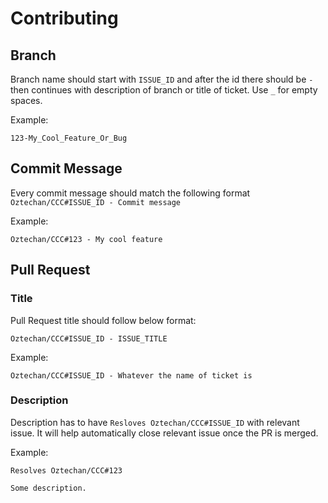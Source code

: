 # Contributing

## Branch

Branch name should start with `ISSUE_ID` and after the id there should be `-` then continues with description of branch or title of ticket. Use `_` for empty spaces.

Example:

```
123-My_Cool_Feature_Or_Bug
```

## Commit Message

Every commit message should match the following format `Oztechan/CCC#ISSUE_ID - Commit message`

Example:

```
Oztechan/CCC#123 - My cool feature
```

## Pull Request

### Title

Pull Request title should follow below format:

```
Oztechan/CCC#ISSUE_ID - ISSUE_TITLE
```

Example:

```
Oztechan/CCC#ISSUE_ID - Whatever the name of ticket is
```

### Description

Description has to have `Resloves Oztechan/CCC#ISSUE_ID` with relevant issue. It will help automatically close relevant issue once the PR is merged.

Example:

```
Resolves Oztechan/CCC#123

Some description.
```
